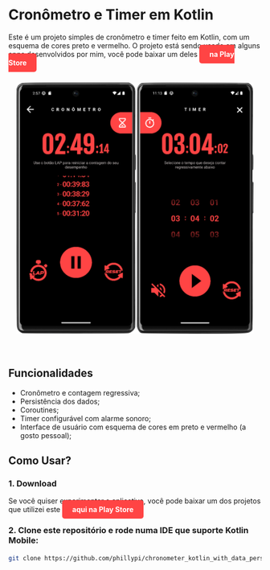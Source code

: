 # **Cronômetro e Timer em Kotlin**

Este é um projeto simples de cronômetro e timer feito em Kotlin, com um esquema de cores preto e vermelho.
O projeto está sendo usado em alguns apps desenvolvidos por mim, você pode baixar um deles <a href="https://play.google.com/store/apps/details?id=br.com.melhortreino" style="background-color: #ff4444; color: #ffffff; padding: 10px 20px; border-radius: 5px; text-decoration: none; font-weight: bold;">na Play Store</a>  
<br>
<div align="center">
  <img src="https://github.com/phillypi/chronometer_kotlin_with_data_persistence_and_coroutines/blob/master/app/src/main/res/drawable/chronometer%20in%20android%20kotlin.png?raw=true" alt="App em Funcionamento" height="500">  
</div>
<br><br>

## Funcionalidades

- Cronômetro e contagem regressiva;
- Persistência dos dados;
- Coroutines;
- Timer configurável com alarme sonoro;
- Interface de usuário com esquema de cores em preto e vermelho (a gosto pessoal);

## Como Usar?

### 1. Download
Se você quiser experimentar o aplicativo, você pode baixar um dos projetos que utilizei este <a href="https://play.google.com/store/apps/details?id=br.com.melhortreino" style="background-color: #ff4444; color: #ffffff; padding: 10px 20px; border-radius: 5px; text-decoration: none; font-weight: bold;"> aqui na Play Store</a>

### 2. Clone este repositório e rode numa IDE que suporte Kotlin Mobile:

```bash
git clone https://github.com/phillypi/chronometer_kotlin_with_data_persistence_and_coroutines
